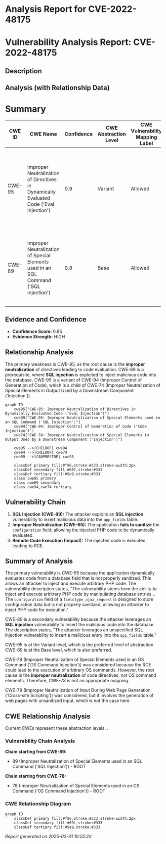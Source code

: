 # Analysis Report for CVE-2022-48175

# Vulnerability Analysis Report: CVE-2022-48175

## Description



## Analysis (with Relationship Data)

# Summary
| CWE ID | CWE Name | Confidence | CWE Abstraction Level | CWE Vulnerability Mapping Label | CWE-Vulnerability Mapping Notes |
|---|---|---|---|---|---|
| CWE-95 | Improper Neutralization of Directives in Dynamically Evaluated Code ('Eval Injection') | 0.9 | Variant | Allowed | Primary CWE: The application dynamically evaluates code based on unsanitized input, allowing for arbitrary code execution. |
| CWE-89 | Improper Neutralization of Special Elements used in an SQL Command ('SQL Injection') | 0.8 | Base | Allowed | Secondary CWE: The attacker leverages an SQL Injection to insert the malicious code into the database. This is a prerequisite for CWE-95. |

## Evidence and Confidence

*   **Confidence Score:** 0.85
*   **Evidence Strength:** HIGH

## Relationship Analysis
The primary weakness is CWE-95, as the root cause is the **improper neutralization** of directives leading to code evaluation. CWE-89 is a prerequisite, where **SQL injection** is exploited to inject malicious code into the database. CWE-95 is a variant of CWE-94 (Improper Control of Generation of Code), which is a child of CWE-74 (Improper Neutralization of Special Elements in Output Used by a Downstream Component ('Injection')).

```mermaid
graph TD
    cwe95["CWE-95: Improper Neutralization of Directives in Dynamically Evaluated Code ('Eval Injection')"]
    cwe89["CWE-89: Improper Neutralization of Special Elements used in an SQL Command ('SQL Injection')"]
    cwe94["CWE-94: Improper Control of Generation of Code ('Code Injection')"]
    cwe74["CWE-74: Improper Neutralization of Special Elements in Output Used by a Downstream Component ('Injection')"]
    
    cwe95 -->|CHILDOF| cwe94
    cwe94 -->|CHILDOF| cwe74
    cwe89 -->|CANPRECEDE| cwe95

    classDef primary fill:#f96,stroke:#333,stroke-width:2px
    classDef secondary fill:#69f,stroke:#333
    classDef tertiary fill:#9e9,stroke:#333
    class cwe95 primary
    class cwe89 secondary
    class cwe94,cwe74 tertiary
```

## Vulnerability Chain
1.  **SQL Injection (CWE-89):** The attacker exploits an **SQL injection** vulnerability to insert malicious data into the `app_fields` table.
2.  **Improper Neutralization (CWE-95):** The application **fails to sanitize** the `configuration` field, allowing the injected PHP code to be dynamically evaluated.
3.  **Remote Code Execution (Impact):** The injected code is executed, leading to RCE.

## Summary of Analysis
The primary vulnerability is CWE-95 because the application dynamically evaluates code from a database field that is not properly sanitized. This allows an attacker to inject and execute arbitrary PHP code. The vulnerability description states, "The vulnerability stems from the ability to inject and execute arbitrary PHP code by manipulating database entries... The `configuration` field of a `fieldtype_ajax_request` is designed to store configuration data but is not properly sanitized, allowing an attacker to inject PHP code for execution."

CWE-89 is a secondary vulnerability because the attacker leverages an **SQL injection** vulnerability to insert the malicious code into the database. The description states, "The attacker leverages an unspecified SQL injection vulnerability to insert a malicious entry into the `app_fields` table."

CWE-95 is at the Variant level, which is the preferred level of abstraction. CWE-89 is at the Base level, which is also preferred.

CWE-78 (Improper Neutralization of Special Elements used in an OS Command ('OS Command Injection')) was considered because the RCE could lead to the execution of arbitrary OS commands. However, the root cause is the **improper neutralization** of code directives, not OS command elements. Therefore, CWE-78 is not an appropriate mapping.

CWE-79 (Improper Neutralization of Input During Web Page Generation ('Cross-site Scripting')) was considered, but it involves the generation of web pages with unsanitized input, which is not the case here.


## CWE Relationship Analysis

Current CWEs represent these abstraction levels: .


### Vulnerability Chain Analysis

**Chain starting from CWE-89:**
- 89 (Improper Neutralization of Special Elements used in an SQL Command ('SQL Injection')) - ROOT


**Chain starting from CWE-78:**
- 78 (Improper Neutralization of Special Elements used in an OS Command ('OS Command Injection')) - ROOT



### CWE Relationship Diagram

```mermaid
graph TD
    classDef primary fill:#f96,stroke:#333,stroke-width:2px
    classDef secondary fill:#69f,stroke:#333
    classDef tertiary fill:#9e9,stroke:#333
```



*Report generated on 2025-03-31 10:25:20*
